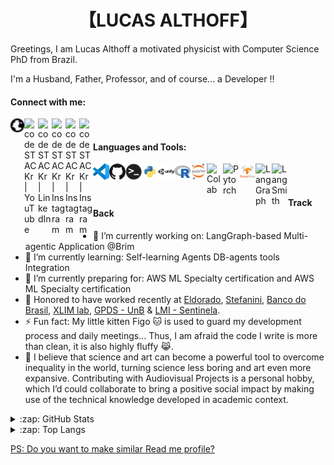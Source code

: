 <h1 align="center"> 【LUCAS ALTHOFF】</h1>
<p align="center">

Greetings, I am Lucas Althoff a motivated physicist with Computer Science PhD from Brazil. 

I'm a Husband, Father, Professor, and of course... a Developer !!
</p>

#### Connect with me:
[<img align="left" alt="codeSTACKr.com" width="22px" src="https://raw.githubusercontent.com/iconic/open-iconic/master/svg/globe.svg" />][website]
[<img align="left" alt="codeSTACKr | YouTube" width="22px" src="https://cdn.jsdelivr.net/npm/simple-icons@v3/icons/gmail.svg" />][email]
[<img align="left" alt="codeSTACKr | LinkedIn" width="22px" src="https://cdn.jsdelivr.net/npm/simple-icons@v3/icons/linkedin.svg" />][linkedin]
[<img align="left" alt="codeSTACKr | Instagram" width="22px" src="https://cdn.jsdelivr.net/npm/simple-icons@v3/icons/researchgate.svg" />][researchgate]
[<img align="left" alt="codeSTACKr | Instagram" width="22px" src="https://cdn.jsdelivr.net/npm/simple-icons@v3/icons/orcid.svg" />][orcid]
[<img align="left" alt="codeSTACKr | Instagram" width="22px" src="https://cdn.jsdelivr.net/npm/simple-icons@v3/icons/googlescholar.svg" />][googlescholar] <br/>

#### Languages and Tools:

<img align="left" alt="Visual Studio Code" width="26px" src="https://raw.githubusercontent.com/github/explore/80688e429a7d4ef2fca1e82350fe8e3517d3494d/topics/visual-studio-code/visual-studio-code.png" />
<img align="left" alt="GitHub" width="26px" src="https://raw.githubusercontent.com/github/explore/78df643247d429f6cc873026c0622819ad797942/topics/github/github.png" />
<img align="left" alt="Terminal" width="26px" src="https://raw.githubusercontent.com/github/explore/80688e429a7d4ef2fca1e82350fe8e3517d3494d/topics/terminal/terminal.png" /> 
<img align="left" alt="Python" width="26px" src="https://raw.githubusercontent.com/github/explore/80688e429a7d4ef2fca1e82350fe8e3517d3494d/topics/python/python.png"/>
<img align="left" alt="Unity" width="26px" src="https://raw.githubusercontent.com/github/explore/80688e429a7d4ef2fca1e82350fe8e3517d3494d/topics/unity/unity.png"/>
<img align="left" alt="R" width="26px" src="https://raw.githubusercontent.com/github/explore/80688e429a7d4ef2fca1e82350fe8e3517d3494d/topics/r/r.png"/>
<img align="left" alt="Jupyter" width="26px" src="https://raw.githubusercontent.com/github/explore/80688e429a7d4ef2fca1e82350fe8e3517d3494d/topics/jupyter-notebook/jupyter-notebook.png"/>
<img align="left" alt="Colab" width="26px" src="https://miro.medium.com/max/512/1*dWlg8C46t_ZJ9P8rc-RyWg.png"/>
<img align="left" alt="Pytorch" width="26px" src="https://pytorch.org/assets/images/pytorch-logo.png"/>
<img align="left" alt="Tensorflow" width="26px" src="https://raw.githubusercontent.com/github/explore/80688e429a7d4ef2fca1e82350fe8e3517d3494d/topics/tensorflow/tensorflow.png"/>
<img align="left" alt="LangGraph" width="26px" src="https://langchain-ai.github.io/langgraph/static/wordmark_dark.svg"/>
<img align="left" alt="LangSmith" width="26px" src="https://docs.smith.langchain.com/img/langsmith-logo-black.svg"/>

<br/><br/>


#### Track Back

- 🔭 I’m currently working on: LangGraph-based Multi-agentic Application @Brim 
- 🌱 I’m currently learning: Self-learning Agents DB-agents tools Integration
- 👯 I’m currently preparing for: AWS ML Specialty certification and AWS ML Specialty certification  
- 🐬 Honored to have worked recently at [Eldorado](https://www.eldorado.org.br/en/), [Stefanini](https://stefanini.com/en), [Banco do Brasil](https://blog.bb.com.br/), [XLIM lab](https://www.xlim.fr/), [GPDS - UnB](https://gitlab.com/gpds-unb) & [LMI - Sentinela](http://www.lmi-sentinela.unb.br/). 
- ⚡ Fun fact: My little kitten Figo 🐱 is used to guard my development process and daily meetings... Thus, I am afraid the code I write is more than clean, it is also highly fluffy 😹.
- 🎨 I believe that science and art can become a powerful tool to overcome inequality in the world, turning science less boring and art even more expansive. Contributing with Audiovisual Projects is a personal hobby, which I’d could collaborate to bring a positive social impact by making use of the technical knowledge developed in academic context.

</details>

<details>
  <summary>:zap: GitHub Stats</summary>

  <img align="left" alt="Lucas's GitHub Stats" src="https://github-readme-stats.vercel.app/api?username=lucas-althoff&show_icons=true&hide_border=true" />

</details>

<details>
  <summary>:zap: Top Langs</summary>

  <img align="left" alt="Lucas's GitHub Stats" src="https://github-readme-stats.vercel.app/api/top-langs/?username=lucas-althoff&layout=compact" />

</details>

[PS: Do you want to make similar Read me profile?](https://www.youtube.com/watch?t=107&v=n6d4KHSKqGk&feature=youtu.be)

[orcid]: https://orcid.org/0000-0002-3387-9686
[researchgate]: https://www.researchgate.net/profile/Lucas-Althoff
[googlescholar]: https://scholar.google.com.br/citations?hl=pt-BR&user=POn52SkAAAAJ
[website]: https://lucas-althoff.github.io/
[email]: https://ls.althoff@gmail.com
[linkedin]: https://www.linkedin.com/in//lucas-althoff
